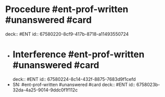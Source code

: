 # Procedure #ent-prof-written #unanswered #card
deck:: #ENT
id:: 67580220-8cf9-417b-8718-a11493550724
- # Interference #ent-prof-written #unanswered #card
  deck:: #ENT
  id:: 67580224-8c14-432f-8875-7683d9f1cefd
- SN: #ent-prof-written #unanswered #card
  deck:: #ENT
  id:: 6758023b-32da-4a25-9014-9ddc0f1f112c